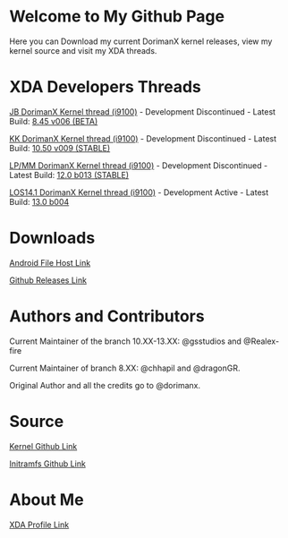 # Welcome to My Github Page

Here you can Download my current DorimanX kernel releases, view my kernel source and visit my XDA threads.

# XDA Developers Threads

[JB DorimanX Kernel thread (i9100)](http://forum.xda-developers.com/galaxy-s2/development-derivatives/kernel-dorimanx-jb-4-2-x-t3167895 "JB XDA Kernel thread") - Development Discontinued - Latest Build: [8.45 v006 (BETA)](https://www.androidfilehost.com/?fid=24269982087001951 "Download latest JB kernel from AFH")


[KK DorimanX Kernel thread (i9100)](http://forum.xda-developers.com/galaxy-s2/development-derivatives/kernel-dorimanx-jb-4-4-4-t3123487 "KK XDA Kernel thread") - Development Discontinued - Latest Build: [10.50 v009 (STABLE)](https://www.androidfilehost.com/?fid=673368273298923578 "Download latest KK kernel from AFH")


[LP/MM DorimanX Kernel thread (i9100)](http://forum.xda-developers.com/galaxy-s2/development-derivatives/kernel-dorimanx-lp-5-x-x-t3145879 "LP/MM XDA Kernel thread") - Development Discontinued - Latest Build: [12.0 b013 (STABLE)](https://www.androidfilehost.com/?fid=457095661767129657 "Download latest LP/MM kernel from AFH")

[LOS14.1 DorimanX Kernel thread (i9100)](https://forum.xda-developers.com/galaxy-s2/development-derivatives/kernel-dorimanx-kernel-los14-1-t3641994) - Development Active - Latest Build: [13.0 b004](https://www.androidfilehost.com/?w=files&flid=201577 "Download latest LOS14.1 kernel from Github")


# Downloads

[Android File Host Link](https://www.androidfilehost.com/?w=files&flid=36004 "Android File Host Download")

[Github Releases Link](https://github.com/gsstudios/Dorimanx-SG2-I9100-Kernel/releases "Github Download") 

# Authors and Contributors

Current Maintainer of the branch 10.XX-13.XX: @gsstudios and @Realex-fire 

Current Maintainer of branch 8.XX: @chhapil and @dragonGR. 

Original Author and all the credits go to @dorimanx. 
 
# Source

[Kernel Github Link](https://github.com/gsstudios/Dorimanx-SG2-I9100-Kernel "Github link to kernel source")

[Initramfs Github Link](https://github.com/gsstudios/initramfs3 "Github link to initramfs source")

# About Me

[XDA Profile Link](http://forum.xda-developers.com/member.php?u=5811506 "Saber's XDA Profile :)")
